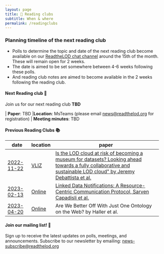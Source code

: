 ```yaml
---
layout: page
title: 📖 Reading clubs
subtitle: When & where
permalink: /readingclubs
---
```


### Planning timeline of the next reading club

- Polls to determine the topic and date of the next reading club become available on our [ReadtheLOD chat channel](https://chat.semantic.works/#/room/#readthelod:chat.semantic.works) around the 15th of the month. These will remain open for 2 weeks.
- The date is aimed to be set somewhere between 4-6 weeks following these polls.
- And reading club notes are aimed to become available in the 2 weeks following the reading club.

#### Next Reading club 📕

Join us for our next reading club **TBD**

| **Paper**: TBD
|**Location**: MsTeams (please email <news@readthelod.org> for registration) 
| **Meeting minutes**: TBD





#### Previous Reading Clubs 📚

| date       | location      | paper                    | 
|------------|---------------|--------------------------|
| [2022-11-22](/readingclubs/20221122-is-the-lod-cloud-at-risk-of-becoming-a-museum-for-datasets) | [VLIZ]((https://vliz.be/nl/hoe-vliz-bereiken)) | [Is the LOD cloud at risk of becoming a museum for datasets? Looking ahead towards a fully collaborative and sustainable LOD cloud" by Jeremy Debattista et al.](https://www.academia.edu/65356421/Is_the_LOD_cloud_at_risk_of_becoming_a_museum_for_datasets_Looking_ahead_towards_a_fully_collaborative_and_sustainable_LOD_cloud) | 
| [2023-02-13](/readingclubs/ReadtheLOD%202023-02-13) | [Online](https://vliz.be/nl/hoe-vliz-bereiken) |  [Linked Data Notifications: A Resource-Centric Communication Protocol, Sarven Capadisli et al.](https://csarven.ca/linked-data-notifications#i-20161219125430) | 
| [2023-04-20](https://hackmd.io/k_xx374UQ9GKQHgOMgEVUQ) | [Online](https://vliz.be/nl/hoe-vliz-bereiken) | Are We Better Off With Just One Ontology on the Web? by Haller et al. |


#### Join our mailing list! 📢
Sign up to receive the latest updates on polls, meetings, and announcements. Subscribe to our newsletter by emailing: <news-subscribe@readthelod.org>
